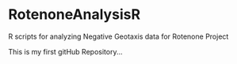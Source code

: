 # RotenoneAnalysisR
R scripts for analyzing Negative Geotaxis data for Rotenone Project

This is my first gitHub Repository...
